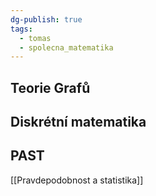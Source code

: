 ```yaml
---
dg-publish: true
tags:
  - tomas
  - spolecna_matematika
---
```

## Teorie Grafů

## Diskrétní matematika
## PAST
[[Pravdepodobnost a statistika]]